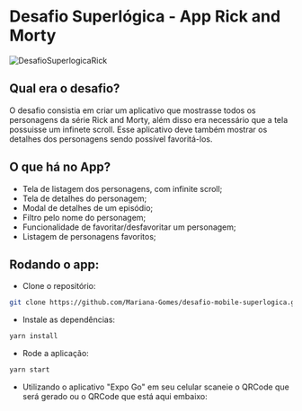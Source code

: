 # Desafio Superlógica - App Rick and Morty

![DesafioSuperlogicaRick](https://user-images.githubusercontent.com/49926181/149870503-121b2663-67c3-4bab-a137-f48023282da5.png)

## Qual era o desafio?

O desafio consistia em criar um aplicativo que mostrasse todos os personagens da série Rick and Morty, além disso era necessário que a tela possuisse um infinete scroll. Esse aplicativo deve também mostrar os detalhes dos personagens sendo possível favoritá-los.

## O que há no App?

- Tela de listagem dos personagens, com infinite scroll;
- Tela de detalhes do personagem;
- Modal de detalhes de um episódio;
- Filtro pelo nome do personagem;
- Funcionalidade de favoritar/desfavoritar um personagem;
- Listagem de personagens favoritos;

## Rodando o app:

- Clone o repositório:
```bash
git clone https://github.com/Mariana-Gomes/desafio-mobile-superlogica.git
```

- Instale as dependências:
```bash
yarn install
```

- Rode a aplicação:
```bash
yarn start
```

- Utilizando o aplicativo "Expo Go" em seu celular scaneie o QRCode que será gerado ou o QRCode que está aqui embaixo:



